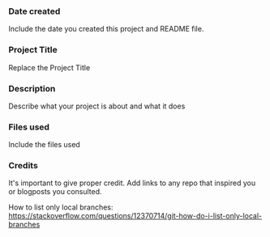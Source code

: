 ### Date created
Include the date you created this project and README file.

### Project Title
Replace the Project Title

### Description
Describe what your project is about and what it does

### Files used
Include the files used

### Credits
It's important to give proper credit. Add links to any repo that inspired you or blogposts you consulted.

How to list only local branches: 
https://stackoverflow.com/questions/12370714/git-how-do-i-list-only-local-branches
